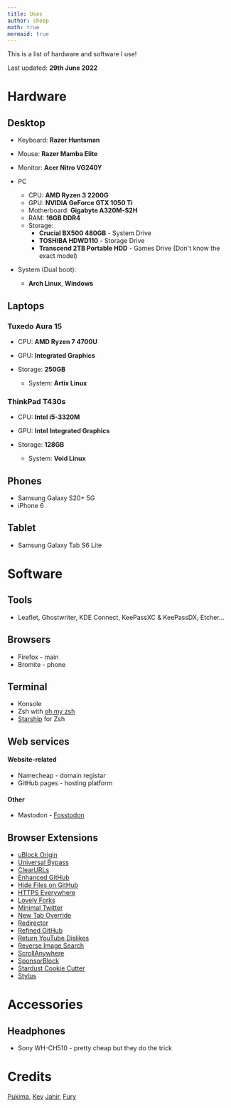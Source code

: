 ```yaml
---
title: Uses
author: sheep
math: true
mermaid: true
---
```


This is a list of hardware and software I use!

Last updated: **29th June 2022**

# Hardware
## Desktop

* Keyboard: **Razer Huntsman**
* Mouse: **Razer Mamba Elite**
* Monitor: **Acer Nitro VG240Y**
* PC
  * CPU: **AMD Ryzen 3 2200G**
  * GPU: **NVIDIA GeForce GTX 1050 Ti**
  * Motherboard: **Gigabyte A320M-S2H**
  * RAM: **16GB DDR4**
  * Storage:
    * **Crucial BX500 480GB** - System Drive
    * **TOSHIBA HDWD110** - Storage Drive
    * **Transcend 2TB Portable HDD** - Games Drive (Don't know the exact model)

* System (Dual boot):
  * **Arch Linux**, **Windows**

## Laptops

### Tuxedo Aura 15

  * CPU: **AMD Ryzen 7 4700U**
  * GPU: **Integrated Graphics**
  * Storage: **250GB**

  	* System: **Artix Linux**

### ThinkPad T430s

  * CPU: **Intel i5-3320M**
  * GPU: **Intel Integrated Graphics**
  * Storage: **128GB**

	* System: **Void Linux**
	
## Phones

* Samsung Galaxy S20+ 5G
* iPhone 6

## Tablet

* Samsung Galaxy Tab S6 Lite

# Software
## Tools

* Leaflet, Ghostwriter, KDE Connect, KeePassXC & KeePassDX, Etcher...

## Browsers

* Firefox - main
* Bromite - phone

## Terminal

* Konsole
* Zsh with [oh my zsh](https://ohmyz.sh)
* [Starship](https://starship.rs) for Zsh

## Web services

#### Website-related

* Namecheap - domain registar
* GitHub pages - hosting platform

#### Other

* Mastodon - [Fosstodon](https://fosstodon.org)

## Browser Extensions

* [uBlock Origin](https://github.com/gorhill/uBlock#ublock-origin)
* [Universal Bypass](https://universal-bypass.org/)
* [ClearURLs](https://docs.clearurls.xyz/latest/)
* [Enhanced GitHub](https://github.com/softvar/enhanced-github#-enhanced-github)
* [Hide Files on GitHub](https://github.com/sindresorhus/hide-files-on-github)
* [HTTPS Everywhere](https://www.eff.org/https-everywhere)
* [Lovely Forks](https://github.com/musically-ut/lovely-forks)
* [Minimal Twitter](https://www.wang.sh/minimal-twitter/)
* [New Tab Override](https://addons.mozilla.org/en-US/firefox/addon/new-tab-override/)
* [Redirector](https://einaregilsson.com/redirector/)
* [Refined GitHub](https://github.com/refined-github/refined-github)
* [Return YouTube Dislikes](https://returnyoutubedislike.com/)
* [Reverse Image Search](https://github.com/Brawl345/Image-Reverse-Search-WebExtension)
* [ScrollAnywhere](https://addons.mozilla.org/en-US/firefox/addon/scroll_anywhere/)
* [SponsorBlock](https://sponsor.ajay.app/)
* [Stardust Cookie Cutter](https://www.stardustnetwork.org/)
* [Stylus](https://add0n.com/stylus.html)

# Accessories
## Headphones

* Sony WH-CH510 - pretty cheap but they do the trick

# Credits
[Pukima](https://pukima.site/), [Kev](https://kevq.uk/uses/)  [Jahir](https://jahir.dev/blog/uses), [Fury](https://fury.hk/uses)
